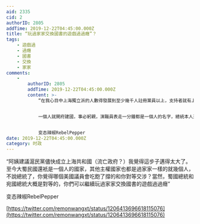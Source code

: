```yaml
---
aid: 2335
cid: 2
authorID: 2805
addTime: 2019-12-22T04:45:00.000Z
title: “玩過家家交換國書的遊戲過過癮”？
tags:
    - 遊戲過
    - 過癮
    - 國書
    - 交換
    - 家家
comments:
    -
        authorID: 2805
        addTime: 2019-12-22T04:45:00.000Z
        content: >-
            “在我心目中上海獨立派的人數得發展到至少幾千人註冊黨員以上，支持者就有上萬規模，甚至要出現不同派系的上海獨立組織，多黨派，才有實力有資格成立上海共和國的海外政府。


            一個人就開府建國，事必躬親，演職員表走一分鐘都是一個人的名字，總統本人還親自下場抓匪諜，這怎麼看都不夠嚴肅，觀眾容易笑場”


            变态辣椒RebelPepper
date: 2019-12-22T04:45:00.000Z
category: 时政
---
```


“阿姨建議滬民黨儘快成立上海共和國（流亡政府？）我覺得這步子邁得太大了。至今大蜀民國還衹是一個人的國家，其他主權國家也都是過家家一樣的就幾個人，不說總統了，你覺得哪個美國議員會吃飽了撐的和你對等交涉？當然，蜀國總統和宛國總統大概是對等的，你們可以繼續玩過家家交換國書的遊戲過過癮”

变态辣椒RebelPepper

[https://twitter.com/remonwangxt/status/1206413696618115076](https://twitter.com/remonwangxt/status/1206413696618115076)
